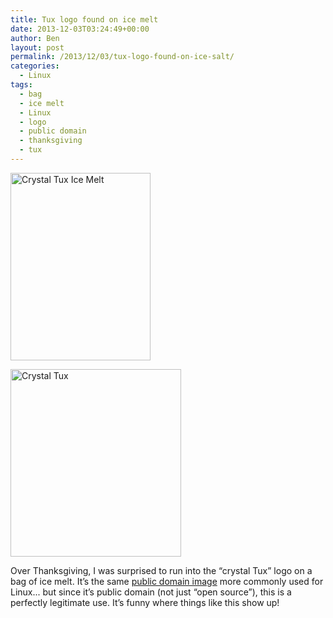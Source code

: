 ```yaml
---
title: Tux logo found on ice melt
date: 2013-12-03T03:24:49+00:00
author: Ben
layout: post
permalink: /2013/12/03/tux-logo-found-on-ice-salt/
categories:
  - Linux
tags:
  - bag
  - ice melt
  - Linux
  - logo
  - public domain
  - thanksgiving
  - tux
---
```

[<img src="http://www.benjaminoakes.com/wp-content/uploads/2013/12/20131202-212535-224x300.jpg" alt="Crystal Tux Ice Melt" width="224" height="300" class="aligncenter size-medium wp-image-378" srcset="https://www.benjaminoakes.com/wp-content/uploads/2013/12/20131202-212535-224x300.jpg 224w, https://www.benjaminoakes.com/wp-content/uploads/2013/12/20131202-212535-764x1024.jpg 764w" sizes="(max-width: 224px) 100vw, 224px" />](http://www.benjaminoakes.com/wp-content/uploads/2013/12/20131202-212535.jpg)

[<img src="http://www.benjaminoakes.com/wp-content/uploads/2013/12/Tux-G2-273x300.png" alt="Crystal Tux" width="273" height="300" class="aligncenter size-medium wp-image-379" srcset="https://www.benjaminoakes.com/wp-content/uploads/2013/12/Tux-G2-273x300.png 273w, https://www.benjaminoakes.com/wp-content/uploads/2013/12/Tux-G2.png 386w" sizes="(max-width: 273px) 100vw, 273px" />](http://www.benjaminoakes.com/wp-content/uploads/2013/12/Tux-G2.png)

Over Thanksgiving, I was surprised to run into the &#8220;crystal Tux&#8221; logo on a bag of ice melt. It&#8217;s the same [public domain image](http://en.wikipedia.org/wiki/File:Tux-G2.svg) more commonly used for Linux... but since it&#8217;s public domain (not just &#8220;open source&#8221;), this is a perfectly legitimate use. It&#8217;s funny where things like this show up!